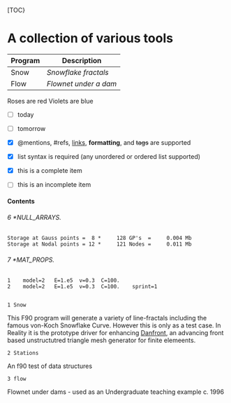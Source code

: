 <script>
  $(document).ready(function () {
    $("article table").addClass("table table-condensed table-bordered table-striped");
  });
</script>
[TOC}

A collection of various tools
=============================
  Program |  Description 
|-----------------|---|
| Snow | _Snowflake fractals_ |
| Flow | _Flownet under a dam_ |

Roses are red 
Violets are blue

- [ ]  today
- [ ] tomorrow 

- [x] @mentions, #refs, [links](), **formatting**, and <del>tags</del> are supported
- [x] list syntax is required (any unordered or ordered list supported)
- [x] this is a complete item
- [ ] this is an incomplete item

#### Contents

######    6     *NULL_ARRAYS.
~~~
Storage at Gauss points =  8 *     128 GP's  =     0.004 Mb
Storage at Nodal points = 12 *     121 Nodes =     0.011 Mb
~~~   
######    7     *MAT_PROPS.
    1    model=2   E=1.e5  v=0.3  C=100.
    2    model=2   E=1.e5  v=0.3  C=100.    sprint=1


    1 Snow

This F90 program will generate a variety of line-fractals including the famous von-Koch Snowflake Curve.
However this is only as a test case. In Reality it is the prototype driver for enhancing [Danfront](https://github.com/dannyk96/danfe), an advancing front based unstructutred triangle mesh generator for finite elemeents.

    2 Stations

An f90 test of data structures

    3 flow
   
Flownet under dams  - used as an Undergraduate teaching example c. 1996   
